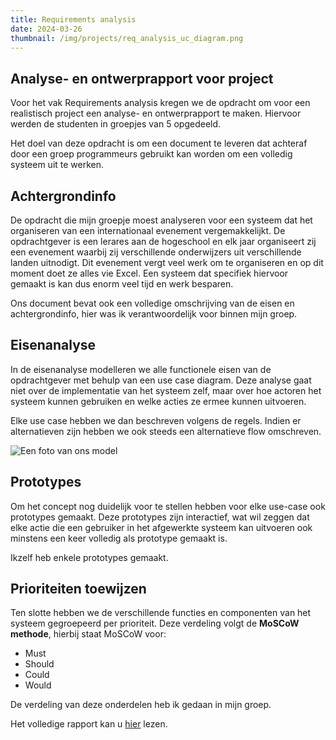 ```yaml
---
title: Requirements analysis
date: 2024-03-26
thumbnail: /img/projects/req_analysis_uc_diagram.png
---
```


## Analyse- en ontwerprapport voor project

Voor het vak Requirements analysis kregen we de opdracht om voor een realistisch project een analyse- en ontwerprapport te maken.
Hiervoor werden de studenten in groepjes van 5 opgedeeld.

Het doel van deze opdracht is om een document te leveren dat achteraf door een groep programmeurs gebruikt kan worden om een volledig systeem uit te werken.

## Achtergrondinfo

De opdracht die mijn groepje moest analyseren voor een systeem dat het organiseren van een internationaal evenement vergemakkelijkt. De opdrachtgever is een lerares aan de hogeschool en elk jaar organiseert zij een evenement waarbij zij verschillende onderwijzers uit verschillende landen uitnodigt. Dit evenement vergt veel werk om te organiseren en op dit moment doet ze alles vie Excel. Een systeem dat specifiek hiervoor gemaakt is kan dus enorm veel tijd en werk besparen.

Ons document bevat ook een volledige omschrijving van de eisen en achtergrondinfo, hier was ik verantwoordelijk voor binnen mijn groep.

## Eisenanalyse

In de eisenanalyse modelleren we alle functionele eisen van de opdrachtgever met behulp van een use case diagram. Deze analyse gaat niet over de implementatie van het systeem zelf, maar over hoe actoren het systeem kunnen gebruiken en welke acties ze ermee kunnen uitvoeren.

Elke use case hebben we dan beschreven volgens de regels. Indien er alternatieven zijn hebben we ook steeds een alternatieve flow omschreven.

![Een foto van ons model](/img/projects/req_analysis_uc_diagram.png)

## Prototypes

Om het concept nog duidelijk voor te stellen hebben voor elke use-case ook prototypes gemaakt. Deze prototypes zijn interactief, wat wil zeggen dat elke actie die een gebruiker in het afgewerkte systeem kan uitvoeren ook minstens een keer volledig als prototype gemaakt is.

Ikzelf heb enkele prototypes gemaakt.

## Prioriteiten toewijzen

Ten slotte hebben we de verschillende functies en componenten van het systeem gegroepeerd per prioriteit. Deze verdeling volgt de **MoSCoW methode**, hierbij staat MoSCoW voor:

- Must
- Should
- Could
- Would

De verdeling van deze onderdelen heb ik gedaan in mijn groep.

Het volledige rapport kan u [hier](/doc/projects/Analyse-en-ontwerprapport_TVE2.pdf) lezen.
